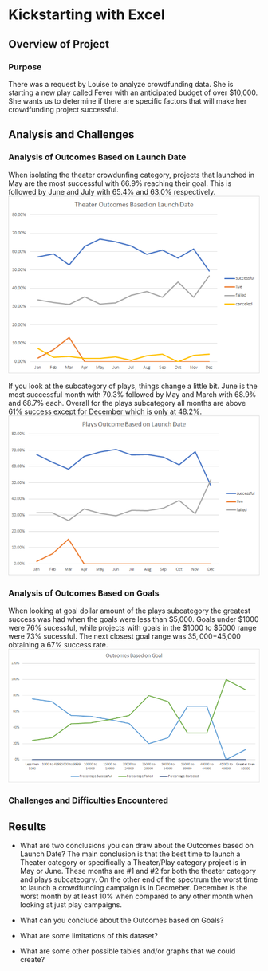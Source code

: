 # Kickstarting with Excel

## Overview of Project

### Purpose
There was a request by Louise to analyze crowdfunding data. She is starting a new play called Fever with an anticipated budget of over $10,000. She wants us to determine if there are specific factors that will make her crowdfunding project successful. 

## Analysis and Challenges

### Analysis of Outcomes Based on Launch Date
When isolating the theater crowdunfing category, projects that launched in May are the most successful with 66.9% reaching their goal. This is followed by June and July with 65.4% and 63.0% respectively. ![Chart](/Theater_Outcomes_vs_Launch_percent.png)

If you look at the subcategory of plays, things change a little bit. June is the most successful month with 70.3% followed by May and March with 68.9% and 68.7% each. Overall for the plays subcategory all months are above 61% success except for December which is only at 48.2%. 
![Chart](/Plays_Outcomes_vs_Launch_percent.png)

### Analysis of Outcomes Based on Goals
When looking at goal dollar amount of the plays subcategory the greatest success was had when the goals were less than $5,000. Goals under $1000 were 76% sucessful, while projects with goals in the $1000 to $5000 range were 73% sucessful. The next closest goal range was $35,000-$45,000 obtaining a 67% success rate. ![Chart](/Outcomes_vs_Goals.png) 

### Challenges and Difficulties Encountered

## Results

- What are two conclusions you can draw about the Outcomes based on Launch Date?
The main conclusion is that the best time to launch a Theater category or specifically a Theater/Play category project is in May or June. These months are #1 and #2 for both the theater category and plays subcateogry. On the other end of the spectrum the worst time to launch a crowdfunding campaign is in Decmeber. December is the worst month by at least 10% when compared to any other month when looking at just play campaigns. 
- What can you conclude about the Outcomes based on Goals?

- What are some limitations of this dataset?

- What are some other possible tables and/or graphs that we could create?
